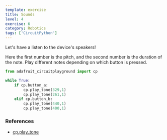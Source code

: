 ```yaml
---
template: exercise
title: Sounds
level: 4
exercise: 6
category: Robotics
tags: ['CircuitPython']
---
```


Let's have a listen to the device's speakers!

Here the first number is the pitch, and the second number is the duration of the note. Play different notes depending on which button is pressed.

```python
from adafruit_circuitplayground import cp

while True:
    if cp.button_a:
        cp.play_tone(329,1)
        cp.play_tone(261,1)
    elif cp.button_b:
        cp.play_tone(440,1)
        cp.play_tone(400,1)
```

### References

- [cp.play_tone](https://docs.circuitpython.org/projects/circuitplayground/en/latest/api.html#adafruit_circuitplayground.circuit_playground_base.CircuitPlaygroundBase.play_tone)
